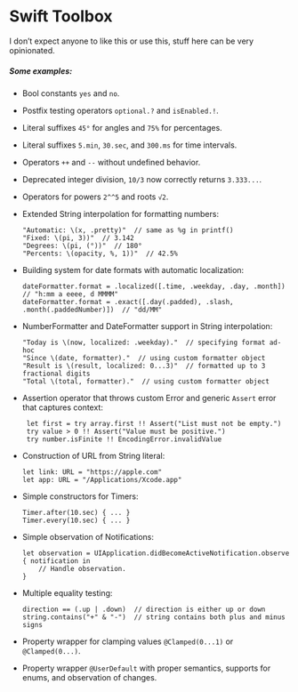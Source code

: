 # Swift Toolbox

I don’t expect anyone to like this or use this, stuff here can be very opinionated.

##### Some examples:

- Bool constants `yes` and `no`.

- Postfix testing operators `optional.?` and `isEnabled.!`.

- Literal suffixes `45°` for angles and `75%` for percentages.

- Literal suffixes `5.min`, `30.sec`, and `300.ms` for time intervals.

- Operators `++` and `--` without undefined behavior.

- Deprecated integer division, `10/3` now correctly returns `3.333...`.

- Operators for powers `2^^5` and roots `√2`.
 
- Extended String interpolation for formatting numbers:
 
      "Automatic: \(x, .pretty)"  // same as %g in printf() 
      "Fixed: \(pi, 3))"  // 3.142
      "Degrees: \(pi, (°))"  // 180°
      "Percents: \(opacity, %, 1))"  // 42.5%

- Building system for date formats with automatic localization:

      dateFormatter.format = .localized([.time, .weekday, .day, .month])  // "h:mm a eeee, d MMMM"
      dateFormatter.format = .exact([.day(.padded), .slash, .month(.paddedNumber)])  // "dd/MM"

- NumberFormatter and DateFormatter support in String interpolation:

      "Today is \(now, localized: .weekday)."  // specifying format ad-hoc
      "Since \(date, formatter)."  // using custom formatter object
      "Result is \(result, localized: 0...3)"  // formatted up to 3 fractional digits
      "Total \(total, formatter)."  // using custom formatter object
 
- Assertion operator that throws custom Error and generic `Assert` error that captures context:
 
       let first = try array.first !! Assert("List must not be empty.")
       try value > 0 !! Assert("Value must be positive.")
       try number.isFinite !! EncodingError.invalidValue

- Construction of URL from String literal:
 
      let link: URL = "https:​//apple.com"
      let app: URL = "/Applications/Xcode.app"
 
- Simple constructors for Timers:
 
      Timer.after(10.sec) { ... }
      Timer.every(10.sec) { ... }

- Simple observation of Notifications:

      let observation = UIApplication.didBecomeActiveNotification.observe { notification in
          // Handle observation.
      }

- Multiple equality testing:

      direction == (.up | .down)  // direction is either up or down
      string.contains("+" & "-")  // string contains both plus and minus signs

- Property wrapper for clamping values `@Clamped(0...1)` or `@Clamped(0...)`.

- Property wrapper `@UserDefault` with proper semantics, supports for enums, and observation of changes.

